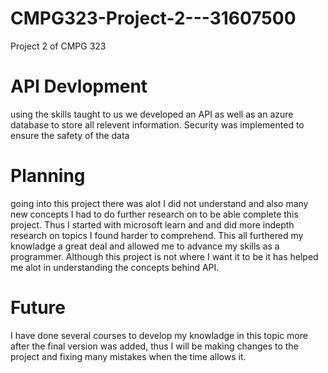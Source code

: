 # CMPG323-Project-2---31607500
Project 2 of CMPG 323
# API Devlopment
using the skills taught to us we developed an API as well as an azure database to store all relevent information.
Security was implemented to ensure the safety of the data

# Planning

going into this project there was alot I did not understand and also many new concepts I had to do further research on to be able complete this project. Thus I started with microsoft learn and and did more indepth research on topics I found harder to comprehend. This all furthered my knowladge a great deal and allowed me to advance my skills as a programmer. Although this project is not where I want it to be it has helped me alot in understanding the concepts behind API.

# Future
I have done several courses to develop my knowladge in this topic more after the final version was added, thus I will be making changes to the project and fixing many mistakes when the time allows it.
